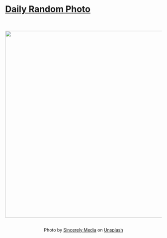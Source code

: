 # [Daily Random Photo](https://www.dailyrandomphoto.com/)

<div align="center">
  <br>
  <br>
  <a href="https://www.dailyrandomphoto.com/p/2022/2022-03-19/"><img src="https://images.unsplash.com/photo-1544947950-fa07a98d237f?crop=entropy&cs=tinysrgb&fit=max&fm=jpg&ixid=Mnw3NzUwOHwwfDF8cmFuZG9tfHx8fHx8fHx8MTY0NzY0OTUzMA&ixlib=rb-1.2.1&q=80&w=1080" width="600px"></a>
  <br>
  <br>
  <p class="has-text-grey">Photo by <a href="https://unsplash.com/@sincerelymedia?utm_source=Daily%20Random%20Photo&amp;utm_medium=referral" target="_blank" rel="noopener noreferrer">Sincerely Media</a> on <a href="https://unsplash.com/photos/CXYPfveiuis?utm_source=Daily%20Random%20Photo&amp;utm_medium=referral" target="_blank" rel="noopener noreferrer">Unsplash</a></p>
</div>
